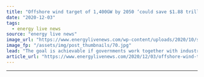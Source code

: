 ```yaml
---
title: "Offshore wind target of 1,400GW by 2050 ‘could save $1.88 trillion in public health costs’"
date: "2020-12-03"
tags: 
  - energy live news
source: "energy live news"
image_url: "https://www.energylivenews.com/wp-content/uploads/2020/10/shutterstock_578916262-3.jpg"
image_fp: "/assets/img/post_thumbnails/70.jpg"
lead: "The goal is achievable if governments work together with industry to set out stable policies and pipeline visibility, according to a new report"
article_url: "https://www.energylivenews.com/2020/12/03/offshore-wind-target-of-1400gw-by-2050-could-save-1-88-trillion-in-public-health-costs/"
---
```


---
